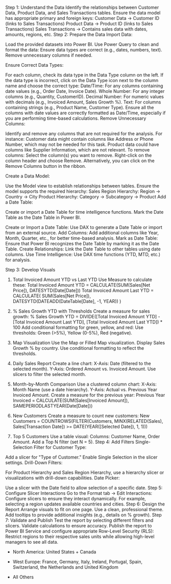 Step 1: Understand the Data
Identify the relationships between Customer Data, Product Data, and Sales Transactions tables.
Ensure the data model has appropriate primary and foreign keys:
Customer Data → Customer ID (links to Sales Transactions)
Product Data → Product ID (links to Sales Transactions)
Sales Transactions → Contains sales data with dates, amounts, regions, etc.
Step 2: Prepare the Data
Import Data:

Load the provided datasets into Power BI.
Use Power Query to clean and format the data:
Ensure data types are correct (e.g., dates, numbers, text).
Remove unnecessary columns if needed.


Ensure Correct Data Types:

For each column, check its data type in the Data Type column on the left.
If the data type is incorrect, click on the Data Type icon next to the column name and choose the correct type:
Date/Time: For any columns containing date values (e.g., Order Date, Invoice Date).
Whole Number: For any integer columns (e.g., Quantity, CustomerID).
Decimal Number: For numeric values with decimals (e.g., Invoiced Amount, Sales Growth %).
Text: For columns containing strings (e.g., Product Name, Customer Type).
Ensure all the columns with date values are correctly formatted as Date/Time, especially if you are performing time-based calculations.
Remove Unnecessary Columns:

Identify and remove any columns that are not required for the analysis. For instance:
Customer data might contain columns like Address or Phone Number, which may not be needed for this task.
Product data could have columns like Supplier Information, which are not relevant.
To remove columns:
Select the column(s) you want to remove.
Right-click on the column header and choose Remove.
Alternatively, you can click on the Remove Columns button in the ribbon.




Create a Data Model:

Use the Model view to establish relationships between tables.
Ensure the model supports the required hierarchy:
Sales Region Hierarchy: Region → Country → City
Product Hierarchy: Category → Subcategory → Product
Add a Date Table:

Create or import a Date Table for time intelligence functions.
Mark the Date Table as the Date Table in Power BI.


Create or Import a Date Table: Use DAX to generate a Date Table or import from an external source.
Add Columns: Add additional columns like Year, Month, Quarter, etc., for better time-based analysis.
Mark as Date Table: Ensure that Power BI recognizes the Date Table by marking it as the Date Table.
Create Relationships: Link the Date Table to other tables using date columns.
Use Time Intelligence: Use DAX time functions (YTD, MTD, etc.) for analysis.



Step 3: Develop Visuals
1. Total Invoiced Amount YTD vs Last YTD
Use Measure to calculate these:
Total Invoiced Amount YTD = CALCULATE(SUM(Sales[Net Price]), DATESYTD(Date[Date]))
Total Invoiced Amount Last YTD = 
CALCULATE(
    SUM(Sales[Net Price]),
    DATESYTD(DATEADD(DateTable[Date], -1, YEAR))
)

2. % Sales Growth YTD with Thresholds
Create a measure for sales growth:
% Sales Growth YTD = DIVIDE([Total Invoiced Amount YTD] - [Total Invoiced Amount Last YTD], [Total Invoiced Amount Last YTD]) * 100
Add conditional formatting for green, yellow, and red:
Use thresholds: Green (>5%), Yellow (0-5%), Red (negative).
3. Map Visualization
Use the Map or Filled Map visualization.
Display Sales Growth % by country.
Use conditional formatting to reflect the thresholds.
4. Daily Sales Report
Create a line chart:
X-Axis: Date (filtered to the selected month).
Y-Axis: Ordered Amount vs. Invoiced Amount.
Use slicers to filter the selected month.
5. Month-by-Month Comparison
Use a clustered column chart:
X-Axis: Month Name (use a date hierarchy).
Y-Axis: Actual vs. Previous Year Invoiced Amount.
Create a measure for the previous year:
Previous Year Invoiced = CALCULATE(SUM(Sales[Invoiced Amount]), SAMEPERIODLASTYEAR(Date[Date]))
6. New Customers
Create a measure to count new customers:
New Customers = COUNTROWS(FILTER(Customers, MINX(RELATED(Sales), Sales[Transaction Date]) >= DATE(YEAR([Selected Date]), 1, 1)))
7. Top 5 Customers
Use a table visual:
Columns: Customer Name, Order Amount.
Add a Top N filter (set N = 5).
Step 4: Add Filters
Single-Selection Filter for Customer Type:

Add a slicer for "Type of Customer."
Enable Single Selection in the slicer settings.
Drill-Down Filters:

For Product Hierarchy and Sales Region Hierarchy, use a hierarchy slicer or visualizations with drill-down capabilities.
Date Picker:

Use a slicer with the Date field to allow selection of a specific date.
Step 5: Configure Slicer Interactions
Go to the Format tab → Edit Interactions:
Configure slicers to ensure they interact dynamically.
For example, selecting a region updates available countries and cities.
Step 6: Design the Report
Arrange visuals to fit on one page.
Use a clean, professional theme.
Add tooltips to provide additional insights (e.g., details on % growth).
Step 7: Validate and Publish
Test the report by selecting different filters and slicers.
Validate calculations to ensure accuracy.
Publish the report to Power BI Service and configure appropriate Row-Level Security (RLS):
Restrict regions to their respective sales units while allowing high-level managers to see all data.

- North America: United States + Canada

- West Europe: France, Germany, Italy, Ireland, Portugal, Spain, Switzerland, the Netherlands and United Kingdom

- All Others
